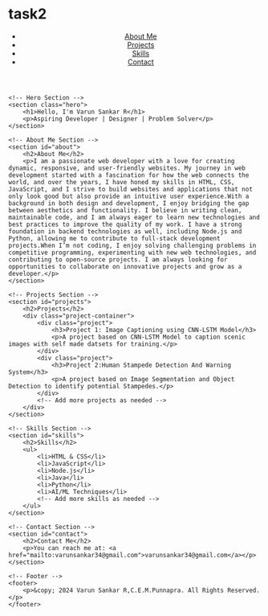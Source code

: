 # task2
<!DOCTYPE html>
<html lang="en">
<head>
    <meta charset="UTF-8">
    <meta name="viewport" content="width=device-width, initial-scale=1.0">
    <title>My Personal Portfolio</title>
    <link rel="icon" type="image/x-icon" href="https://c4.wallpaperflare.com/wallpaper/67/97/91/elden-ring-ranni-elden-ring-hd-wallpaper-preview.jpg">
    <link rel="stylesheet" href="styles.css">
</head>
<body>
    <!-- Navigation Bar -->
    <header>
        <nav>
            <ul>
                <li><a href="#about">About Me</a></li>
                <li><a href="#projects">Projects</a></li>
                <li><a href="#skills">Skills</a></li>
                <li><a href="#contact">Contact</a></li>
            </ul>
        </nav>
    </header>

    <!-- Hero Section -->
    <section class="hero">
        <h1>Hello, I'm Varun Sankar R</h1>
        <p>Aspiring Developer | Designer | Problem Solver</p>
    </section>

    <!-- About Me Section -->
    <section id="about">
        <h2>About Me</h2>
        <p>I am a passionate web developer with a love for creating dynamic, responsive, and user-friendly websites. My journey in web development started with a fascination for how the web connects the world, and over the years, I have honed my skills in HTML, CSS, JavaScript, and I strive to build websites and applications that not only look good but also provide an intuitive user experience.With a background in both design and development, I enjoy bridging the gap between aesthetics and functionality. I believe in writing clean, maintainable code, and I am always eager to learn new technologies and best practices to improve the quality of my work. I have a strong foundation in backend technologies as well, including Node.js and Python, allowing me to contribute to full-stack development projects.When I’m not coding, I enjoy solving challenging problems in competitive programming, experimenting with new web technologies, and contributing to open-source projects. I am always looking for opportunities to collaborate on innovative projects and grow as a developer.</p>
    </section>

    <!-- Projects Section -->
    <section id="projects">
        <h2>Projects</h2>
        <div class="project-container">
            <div class="project">
                <h3>Project 1: Image Captioning using CNN-LSTM Model</h3>
                <p>A project based on CNN-LSTM Model to caption scenic images with self made datsets for training.</p>
            </div>
            <div class="project">
                <h3>Project 2:Human Stampede Detection And Warning System</h3>
                <p>A project based on Image Segmentation and Object Detection to identify potential Stampedes.</p>
            </div>
            <!-- Add more projects as needed -->
        </div>
    </section>

    <!-- Skills Section -->
    <section id="skills">
        <h2>Skills</h2>
        <ul>
            <li>HTML & CSS</li>
            <li>JavaScript</li>
            <li>Node.js</li>
            <li>Java</li>
            <li>Python</li>
            <li>AI/ML Techniques</li>
            <!-- Add more skills as needed -->
        </ul>
    </section>

    <!-- Contact Section -->
    <section id="contact">
        <h2>Contact Me</h2>
        <p>You can reach me at: <a href="mailto:varunsankar34@gmail.com">varunsankar34@gmail.com</a></p>
    </section>

    <!-- Footer -->
    <footer>
        <p>&copy; 2024 Varun Sankar R,C.E.M.Punnapra. All Rights Reserved.</p>
    </footer>
</body>
</html>
